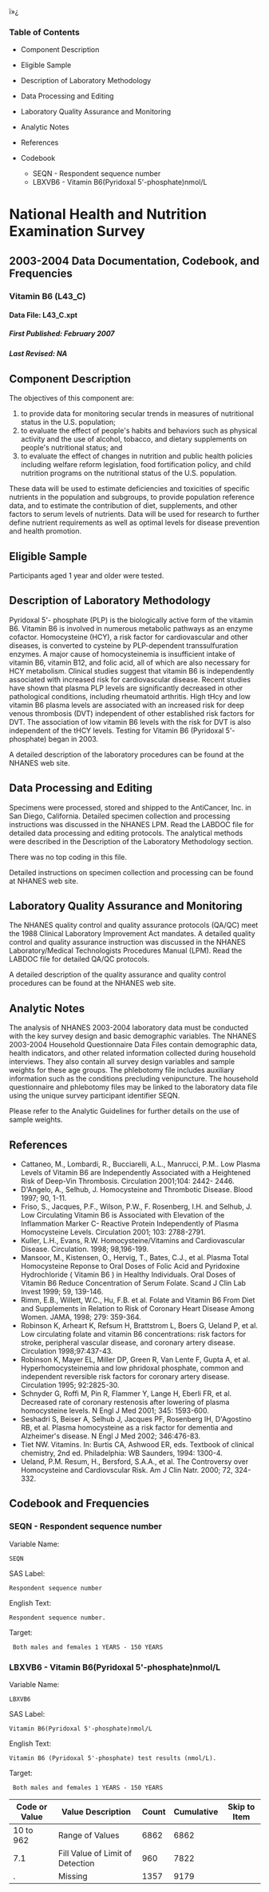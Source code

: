 ï»¿

### Table of Contents

  * Component Description
  * Eligible Sample
  * Description of Laboratory Methodology
  * Data Processing and Editing
  * Laboratory Quality Assurance and Monitoring
  * Analytic Notes
  * References
  * Codebook

    * SEQN - Respondent sequence number
    * LBXVB6 - Vitamin B6(Pyridoxal 5'-phosphate)nmol/L

# National Health and Nutrition Examination Survey

## 2003-2004 Data Documentation, Codebook, and Frequencies

### Vitamin B6 (L43_C)

####  Data File: L43_C.xpt

#####  First Published: February 2007

#####  Last Revised: NA

## Component Description

The objectives of this component are:

  1. to provide data for monitoring secular trends in measures of nutritional status in the U.S. population; 
  2. to evaluate the effect of people's habits and behaviors such as physical activity and the use of alcohol, tobacco, and dietary supplements on people's nutritional status; and 
  3. to evaluate the effect of changes in nutrition and public health policies including welfare reform legislation, food fortification policy, and child nutrition programs on the nutritional status of the U.S. population. 

These data will be used to estimate deficiencies and toxicities of specific
nutrients in the population and subgroups, to provide population reference
data, and to estimate the contribution of diet, supplements, and other factors
to serum levels of nutrients. Data will be used for research to further define
nutrient requirements as well as optimal levels for disease prevention and
health promotion.

## Eligible Sample

Participants aged 1 year and older were tested.

## Description of Laboratory Methodology

Pyridoxal 5'\- phosphate (PLP) is the biologically active form of the vitamin
B6. Vitamin B6 is involved in numerous metabolic pathways as an enzyme
cofactor. Homocysteine (HCY), a risk factor for cardiovascular and other
diseases, is converted to cysteine by PLP-dependent transsulfuration enzymes.
A major cause of homocysteinemia is insufficient intake of vitamin B6, vitamin
B12, and folic acid, all of which are also necessary for HCY metabolism.
Clinical studies suggest that vitamin B6 is independently associated with
increased risk for cardiovascular disease. Recent studies have shown that
plasma PLP levels are significantly decreased in other pathological
conditions, including rheumatoid arthritis. High tHcy and low vitamin B6
plasma levels are associated with an increased risk for deep venous thrombosis
(DVT) independent of other established risk factors for DVT. The association
of low vitamin B6 levels with the risk for DVT is also independent of the tHCY
levels. Testing for Vitamin B6 (Pyridoxal 5'-phosphate) began in 2003.

A detailed description of the laboratory procedures can be found at the NHANES
web site.

## Data Processing and Editing

Specimens were processed, stored and shipped to the AntiCancer, Inc. in San
Diego, California. Detailed specimen collection and processing instructions
was discussed in the NHANES LPM. Read the LABDOC file for detailed data
processing and editing protocols. The analytical methods were described in the
Description of the Laboratory Methodology section.

There was no top coding in this file.

Detailed instructions on specimen collection and processing can be found at
NHANES web site.

## Laboratory Quality Assurance and Monitoring

The NHANES quality control and quality assurance protocols (QA/QC) meet the
1988 Clinical Laboratory Improvement Act mandates. A detailed quality control
and quality assurance instruction was discussed in the NHANES
Laboratory/Medical Technologists Procedures Manual (LPM). Read the LABDOC file
for detailed QA/QC protocols.

A detailed description of the quality assurance and quality control procedures
can be found at the NHANES web site.

## Analytic Notes

The analysis of NHANES 2003-2004 laboratory data must be conducted with the
key survey design and basic demographic variables. The NHANES 2003-2004
Household Questionnaire Data Files contain demographic data, health
indicators, and other related information collected during household
interviews. They also contain all survey design variables and sample weights
for these age groups. The phlebotomy file includes auxiliary information such
as the conditions precluding venipuncture. The household questionnaire and
phlebotomy files may be linked to the laboratory data file using the unique
survey participant identifier SEQN.

Please refer to the Analytic Guidelines for further details on the use of
sample weights.

## References

  * Cattaneo, M., Lombardi, R., Bucciarelli, A.L., Manrucci, P.M.. Low Plasma Levels of Vitamin B6 are Independently Associated with a Heightened Risk of Deep-Vin Thrombosis. Circulation 2001;104: 2442- 2446.
  * D'Angelo, A., Selhub, J. Homocysteine and Thrombotic Disease. Blood 1997; 90, 1-11.
  * Friso, S., Jacques, P.F., Wilson, P.W., F. Rosenberg, I.H. and Selhub, J. Low Circulating Vitamin B6 is Associated with Elevation of the Inflammation Marker C- Reactive Protein Independently of Plasma Homocysteine Levels. Circulation 2001; 103: 2788-2791.
  * Kuller, L.H., Evans, R.W. Homocysteine/Vitamins and Cardiovascular Disease. Circulation. 1998; 98,196-199.
  * Mansoor, M., Kistensen, O., Hervig, T., Bates, C.J., et al. Plasma Total Homocysteine Reponse to Oral Doses of Folic Acid and Pyridoxine Hydrochloride ( Vitamin B6 ) in Healthy Individuals. Oral Doses of Vitamin B6 Reduce Concentration of Serum Folate. Scand J Clin Lab Invest 1999; 59, 139-146.
  * Rimm, E.B., Willett, W.C., Hu, F.B. et al. Folate and Vitamin B6 From Diet and Supplements in Relation to Risk of Coronary Heart Disease Among Women. JAMA, 1998; 279: 359-364.
  * Robinson K, Arheart K, Refsum H, Brattstrom L, Boers G, Ueland P, et al. Low circulating folate and vitamin B6 concentrations: risk factors for stroke, peripheral vascular disease, and coronary artery disease. Circulation 1998;97:437-43.
  * Robinson K, Mayer EL, Miller DP, Green R, Van Lente F, Gupta A, et al. Hyperhomocysteinemia and low phridoxal phosphate, common and independent reversible risk factors for coronary artery disease. Circulation 1995; 92:2825-30.
  * Schnyder G, Roffi M, Pin R, Flammer Y, Lange H, Eberli FR, et al. Decreased rate of coronary restenosis after lowering of plasma homocysteine levels. N Engl J Med 2001; 345: 1593-600.
  * Seshadri S, Beiser A, Selhub J, Jacques PF, Rosenberg IH, D'Agostino RB, et al. Plasma homocysteine as a risk factor for dementia and Alzheimer's disease. N Engl J Med 2002; 346:476-83.
  * Tiet NW. Vitamins. In: Burtis CA, Ashwood ER, eds. Textbook of clinical chemistry, 2nd ed. Philadelphia: WB Saunders, 1994: 1300-4.
  * Ueland, P.M. Resum, H., Bersford, S.A.A., et al. The Controversy over Homocysteine and Cardiovscular Risk. Am J Clin Natr. 2000; 72, 324-332.

## Codebook and Frequencies

### SEQN - Respondent sequence number

Variable Name:

    SEQN
SAS Label:

    Respondent sequence number
English Text:

    Respondent sequence number.
Target:

     Both males and females 1 YEARS - 150 YEARS

### LBXVB6 - Vitamin B6(Pyridoxal 5'-phosphate)nmol/L

Variable Name:

    LBXVB6
SAS Label:

    Vitamin B6(Pyridoxal 5'-phosphate)nmol/L
English Text:

    Vitamin B6 (Pyridoxal 5'-phosphate) test results (nmol/L).
Target:

     Both males and females 1 YEARS - 150 YEARS
Code or Value | Value Description | Count | Cumulative | Skip to Item  
---|---|---|---|---  
10 to 962 | Range of Values | 6862 | 6862 |   
7.1 | Fill Value of Limit of Detection | 960 | 7822 |   
. | Missing | 1357 | 9179 | 


